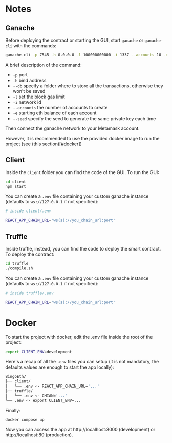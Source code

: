 # Notes

## Ganache
Before deploying the contract or starting the GUI, start `ganache` or `ganache-cli` with the commands:

```bash
ganache-cli -p 7545 -h 0.0.0.0 -l 100000000000 -i 1337 --accounts 10 -e 10000 --seed 69420
```
A brief description of the command:
- `-p` port
- `-h` bind address
- `--db` specify a folder where to store all the transactions, otherwise they won't be saved
- `-l`  set the block gas limit
- `-i` network id
- `--accounts` the number of accounts to create
- `-e` starting eth balance of each account
- `--seed` specify the seed to generate the same private key each time

Then connect the ganache network to your Metamask account.

However, it is recommended to use the provided docker image to run the project (see (this section)[#docker])

## Client

Inside the `client` folder you can find the code of the GUI.
To run the GUI:

```bash
cd client
npm start
```

You can create a `.env` file containing your custom ganache instance (defaults to `ws://127.0.0.1` if not specified):

```bash
# inside client/.env

REACT_APP_CHAIN_URL='ws(s)://you_chain_url:port'
```

## Truffle

Inside truffle, instead, you can find the code to deploy the smart contract.
To deploy the contract:

```bash
cd truffle
./compile.sh
```

You can create a `.env` file containing your custom ganache instance (defaults to `ws://127.0.0.1` if not specified):

```bash
# inside truffle/.env

REACT_APP_CHAIN_URL='ws(s)://you_chain_url:port'
```

# Docker

To start the project with docker, edit the .env file inside the root of the project:

```bash
export CLIENT_ENV=development
```

Here's a recap of all the `.env` files you can setup (it is not mandatory, the defaults values are enough to start the app locally):

```bash
BingoEth/
├── client/
│   └── .env <- REACT_APP_CHAIN_URL='...'
├── truffle/
│   └── .env <- CHIAN='...'
└── .env <- export CLIENT_ENV=...
```


Finally:

```bash
docker compose up
```

Now you can access the app at http://localhost:3000 (development) or http://localhost:80 (production).
